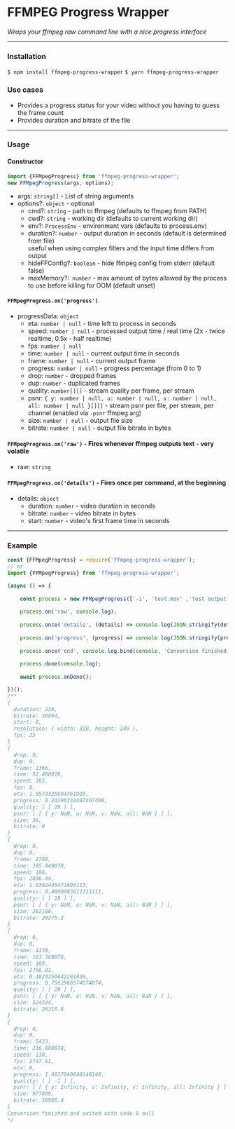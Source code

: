 # FFMPEG Progress Wrapper
_Wraps your ffmpeg raw command line with a nice progress interface_
___

### Installation
`$ npm install ffmpeg-progress-wrapper`
`$ yarn ffmpeg-progress-wrapper`

### Use cases
- Provides a progress status for your video without you having to guess the frame count
- Provides duration and bitrate of the file

___

### Usage

#### Constructor

```typescript
import {FFMpegProgress} from 'ffmpeg-progress-wrapper';
new FFMpegProgress(args, options);
```

- args: `string[]` - List of string arguments
- options?: `object` - optional
  - cmd?: `string` - path to ffmpeg (defaults to ffmpeg from PATH)
  - cwd?: `string` - working dir (defaults to current working dir)
  - env?: `ProcessEnv` - environment vars (defaults to process.env) 
  - duration?: `number` - output duration in seconds (default is determined from file)  
                        useful when using complex filters and the input time differs from output
  - hideFFConfig?: `boolean` - hide ffmpeg config from stderr (default false)
  - maxMemory?:` number` - max amount of bytes allowed by the process to use before killing for OOM (default unset)
  
#### `FFMpegProgress.on('progress')`
- progressData: `object`
  - eta: `number | null` - time left to process in seconds
  - speed: `number | null` - processed output time / real time (2x - twice realtime, 0.5x - half realtime)
  - fps: `number | null`
  - time: `number | null` - current output time in seconds
  - frame: `number | null` - current output frame
  - progress: `number | null` - progress percentage (from 0 to 1)
  - drop: `number` - dropped frames
  - dup: `number` - duplicated frames
  - quality: `number[][]` - stream quality per frame, per stream
  - psnr: `{ y: number | null, u: number | null, v: number | null, all: number | null }[][]` - stream psnr per file, per stream, per channel (enabled via `-psnr` ffmpeg arg)
  - size: `number | null` - output file size
  - bitrate: `number | null` - output file bitrate in bytes
 

#### `FFMpegProgress.on('raw')` - Fires whenever ffmpeg outputs text - very volatile
- raw: `string`
        
#### `FFMpegProgress.on('details')` - Fires once per command, at the beginning
- details: `object`
  - duration: `number` - video duration in seconds
  - bitrate: `number` - video bitrate in bytes
  - start: `number` - video\'s first frame time in seconds 
 
___
### Example

```javascript
const {FFMpegProgress} = require('ffmpeg-progress-wrapper');
// or
import {FFMpegProgress} from 'ffmpeg-progress-wrapper';

(async () => {
  
    const process = new FFMpegProgress(['-i', 'test.mov' ,'test output.mp4']);
    
    process.on('raw', console.log);
    
    process.once('details', (details) => console.log(JSON.stringify(details));
    
    process.on('progress', (progress) => console.log(JSON.stringify(progress));
    
    process.once('end', console.log.bind(console, 'Conversion finished and exited with code'));
    
    process.done(console.log);
    
    await process.onDone();

})();
/**
{
  duration: 216,
  bitrate: 36864,
  start: 0,
  resolution: { width: 320, height: 240 },
  fps: 25
}
{
  drop: 0,
  dup: 0,
  frame: 1366,
  time: 52.480078,
  speed: 105,
  fps: 0,
  eta: 1.5573325904761905,
  progress: 0.24296332407407406,
  quality: [ [ 28 ] ],
  psnr: [ [ { y: NaN, u: NaN, v: NaN, all: NaN } ] ],
  size: 36,
  bitrate: 0
}
{
  drop: 0,
  dup: 0,
  frame: 2700,
  time: 105.840078,
  speed: 106,
  fps: 2696.44,
  eta: 1.0392445471698113,
  progress: 0.4900003611111111,
  quality: [ [ 28 ] ],
  psnr: [ [ { y: NaN, u: NaN, v: NaN, all: NaN } ] ],
  size: 262180,
  bitrate: 20275.2
}
{
  drop: 0,
  dup: 0,
  frame: 4138,
  time: 163.360078,
  speed: 109,
  fps: 2756.01,
  eta: 0.4829350642201836,
  progress: 0.7562966574074074,
  quality: [ [ 28 ] ],
  psnr: [ [ { y: NaN, u: NaN, v: NaN, all: NaN } ] ],
  size: 524324,
  bitrate: 26316.8
}
{
  drop: 0,
  dup: 0,
  frame: 5423,
  time: 216.800078,
  speed: 110,
  fps: 2747.61,
  eta: 0,
  progress: 1.0037040648148148,
  quality: [ [ -1 ] ],
  psnr: [ [ { y: Infinity, u: Infinity, v: Infinity, all: Infinity } ] ],
  size: 977469,
  bitrate: 36966.4
}
Conversion finished and exited with code 0 null
*/
```